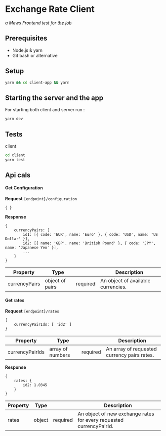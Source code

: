# Exchange Rate Client

_a Mews Frontend test for [the job](Job.md)_

## Prerequisites

- Node.js & yarn
- Git bash or alternative

## Setup

```sh
yarn && cd client-app && yarn
```

## Starting the server and the app

For starting both client and server run :

```sh
yarn dev
```

## Tests

client

```sh
cd client
yarn test
```

## Api cals

#### Get Configuration

**Request** `[endpoint]/configuration`

```
{ }
```

**Response**

```
{
    currencyPairs: {
        id1: [{ code: 'EUR', name: 'Euro' }, { code: 'USD', name: 'US Dollar' }],
        id2: [{ name: 'GBP', name: 'British Pound' }, { code: 'JPY', name: 'Japanese Yen' }],
        ...
    }
}
```

| Property      | Type            |          | Description                        |
| ------------- | --------------- | -------- | ---------------------------------- |
| currencyPairs | object of pairs | required | An object of available currencies. |

#### Get rates

**Request** `[endpoint]/rates`

```
{
    currencyPairIds: [ 'id2' ]
}
```

| Property        | Type             |          | Description                                 |
| --------------- | ---------------- | -------- | ------------------------------------------- |
| currencyPairIds | array of numbers | required | An array of requested currency pairs rates. |

**Response**

```
{
    rates: {
        id2: 1.0345
    }
}
```

| Property | Type   |          | Description                                                         |
| -------- | ------ | -------- | ------------------------------------------------------------------- |
| rates    | object | required | An object of new exchange rates for every requested currencyPairId. |
